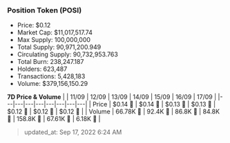 
  ### Position Token (POSI)
  - Price: $0.12
  - Market Cap: $11,017,517.74
  - Max Supply: 100,000,000
  - Total Supply: 90,971,200.949
  - Circulating Supply: 90,732,953.763
  - Total Burn: 238,247.187
  - Holders: 623,487
  - Transactions: 5,428,183
  - Volume: $379,156,150.29

  **7D Price & Volume**
  | | 11&#x2F;09 | 12&#x2F;09 | 13&#x2F;09 | 14&#x2F;09 | 15&#x2F;09 | 16&#x2F;09 | 17&#x2F;09 |
  |---|---|---|---|---|---|---|---|
  | Price | $0.14 🔻 | $0.14 🔻 | $0.13 🔻 | $0.13 🔻 | $0.12 🔻 | $0.12 🔻 | $0.12 🚀 |
  | Volume | 66.78K 🔻 | 92.4K 🚀 | 86.8K 🔻 | 84.8K 🔻 | 158.8K 🚀 | 67.61K 🔻 | 6.18K 🔻 |

  > updated_at: Sep 17, 2022 6:24 AM
